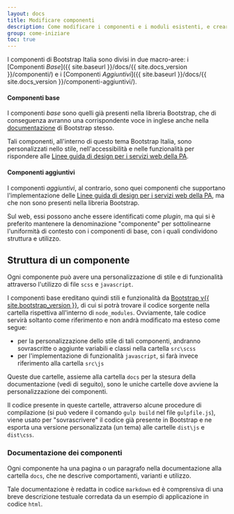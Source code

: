 ```yaml
---
layout: docs
title: Modificare componenti
description: Come modificare i componenti e i moduli esistenti, e crearne di nuovi
group: come-iniziare
toc: true
---
```


I componenti di Bootstrap Italia sono divisi in due macro-aree: i [Componenti _Base_]({{ site.baseurl }}/docs/{{ site.docs_version }}/componenti/) e i [Componenti _Aggiuntivi_]({{ site.baseurl }}/docs/{{ site.docs_version }}/componenti-aggiuntivi/).
 
#### Componenti base

I componenti _base_ sono quelli già presenti nella libreria Bootstrap, che di conseguenza avranno una corrispondente voce in inglese anche nella [documentazione][documentazione-bootstrap] di Bootstrap stesso.

Tali componenti, all'interno di questo tema Bootstrap Italia, sono personalizzati nello stile, nell'accessibilità e nelle funzionalità per rispondere alle [Linee guida di design per i servizi web della PA][linee-guida].

#### Componenti aggiuntivi

I componenti _aggiuntivi_, al contrario, sono quei componenti che supportano l'implementazione delle [Linee guida di design per i servizi web della PA][linee-guida], ma che non sono presenti nella libreria Bootstrap.

Sul web, essi possono anche essere identificati come _plugin_, ma qui si è preferito mantenere la denominazione "componente" per sottolinearne l'uniformità di contesto con i componenti di base, con i quali condividono struttura e utilizzo.

## Struttura di un componente

Ogni componente può avere una personalizzazione di stile e di funzionalità attraverso l'utilizzo di file `scss` e `javascript`.

I componenti base ereditano quindi stili e funzionalità da [Bootstrap v{{ site.bootstrap_version }}](https://getbootstrap.com/docs/4.0/getting-started/introduction/), di cui si potrà trovare il codice sorgente nella cartella rispettiva all'interno di `node_modules`. Ovviamente, tale codice servirà soltanto come riferimento e non andrà modificato ma esteso come segue:
 
- per la personalizzazione dello stile di tali componenti, andranno sovrascritte o aggiunte variabili e classi nella cartella `src\scss`
- per l'implementazione di funzionalità `javascript`, si farà invece riferimento alla cartella `src\js`

Queste due cartelle, assieme alla cartella `docs` per la stesura della documentazione (vedi di seguito), sono le uniche cartelle dove avviene la personalizzazione dei componenti.

Il codice presente in queste cartelle, attraverso alcune procedure di compilazione (si può vedere il comando `gulp build` nel file `gulpfile.js`), viene usato per "sovrascrivere" il codice già presente in Bootstrap e ne esporta una versione personalizzata (un tema) alle cartelle `dist\js` e `dist\css`.

### Documentazione dei componenti

Ogni componente ha una pagina o un paragrafo nella documentazione alla cartella `docs`, che ne descrive comportamenti, varianti e utilizzo.

Tale documentazione è redatta in codice `markdown` ed è comprensiva di una breve descrizione testuale corredata da un esempio di applicazione in codice `html`.


[documentazione-bootstrap]: https://getbootstrap.com/docs/4.0/getting-started/introduction/
[linee-guida]: https://design-italia.readthedocs.io/it/stable/index.html